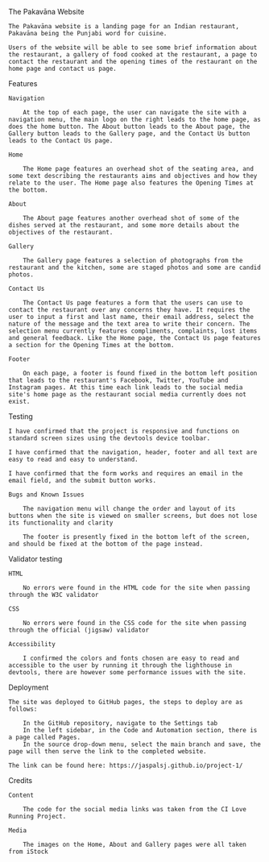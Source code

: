 The Pakavāna Website

    The Pakavāna website is a landing page for an Indian restaurant, Pakavāna being the Punjabi word for cuisine.

    Users of the website will be able to see some brief information about the restaurant, a gallery of food cooked at the restaurant, a page to contact the restaurant and the opening times of the restaurant on the home page and contact us page.

Features

    Navigation

        At the top of each page, the user can navigate the site with a navigation menu, the main logo on the right leads to the home page, as does the home button. The About button leads to the About page, the Gallery button leads to the Gallery page, and the Contact Us button leads to the Contact Us page.

    Home

        The Home page features an overhead shot of the seating area, and some text describing the restaurants aims and objectives and how they relate to the user. The Home page also features the Opening Times at the bottom.

    About

        The About page features another overhead shot of some of the dishes served at the restaurant, and some more details about the objectives of the restaurant.

    Gallery

        The Gallery page features a selection of photographs from the restaurant and the kitchen, some are staged photos and some are candid photos.

    Contact Us

        The Contact Us page features a form that the users can use to contact the restaurant over any concerns they have. It requires the user to input a first and last name, their email address, select the nature of the message and the text area to write their concern. The selection menu currently features compliments, complaints, lost items and general feedback. Like the Home page, the Contact Us page features a section for the Opening Times at the bottom.

    Footer

        On each page, a footer is found fixed in the bottom left position that leads to the restaurant's Facebook, Twitter, YouTube and Instagram pages. At this time each link leads to the social media site's home page as the restaurant social media currently does not exist.

Testing

    I have confirmed that the project is responsive and functions on standard screen sizes using the devtools device toolbar.

    I have confirmed that the navigation, header, footer and all text are easy to read and easy to understand.

    I have confirmed that the form works and requires an email in the email field, and the submit button works.

    Bugs and Known Issues

        The navigation menu will change the order and layout of its buttons when the site is viewed on smaller screens, but does not lose its functionality and clarity

        The footer is presently fixed in the bottom left of the screen, and should be fixed at the bottom of the page instead.

Validator testing

    HTML

        No errors were found in the HTML code for the site when passing through the W3C validator

    CSS

        No errors were found in the CSS code for the site when passing through the official (jigsaw) validator
    
    Accessibility

        I confirmed the colors and fonts chosen are easy to read and accessible to the user by running it through the lighthouse in devtools, there are however some performance issues with the site.

Deployment

    The site was deployed to GitHub pages, the steps to deploy are as follows:

        In the GitHub repository, navigate to the Settings tab
        In the left sidebar, in the Code and Automation section, there is a page called Pages.
        In the source drop-down menu, select the main branch and save, the page will then serve the link to the completed website.

    The link can be found here: https://jaspalsj.github.io/project-1/

Credits

    Content
        
        The code for the social media links was taken from the CI Love Running Project.

    Media

        The images on the Home, About and Gallery pages were all taken from iStock

